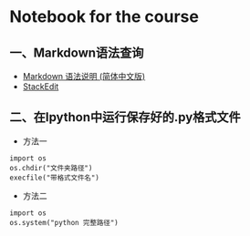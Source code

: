 # Notebook for the course
## 一、Markdown语法查询
- [Markdown 语法说明 (简体中文版)](http://www.appinn.com/markdown/)
- [StackEdit](https://stackedit.io/editor)

## 二、在Ipython中运行保存好的.py格式文件
- 方法一
```
import os
os.chdir("文件夹路径")
execfile("带格式文件名")
```
- 方法二
```
import os
os.system("python 完整路径")
```
